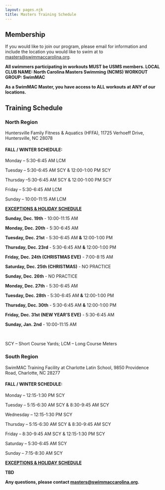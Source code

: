 ```yaml
---
layout: pages.njk
title: Masters Training Schedule
---
```

## Membership

<div class="bg-gray-100 p-6 my-6 text-center" markdown="1">

If you would like to join our program, please email for information and include the location you would like to swim at to <a href="mailto:masters@swimmaccarolina.org">masters@swimmaccarolina.org.</a>

**All swimmers participating in workouts MUST be USMS members. LOCAL CLUB NAME: North Carolina Masters Swimming (NCMS) WORKOUT GROUP: SwimMAC**

**As a SwimMAC Master, you have access to ALL workouts at ANY of our locations.**

</div>

<h2 class="separator-center">Training Schedule</h2>

<div class="flex flex-wrap -mx-4" markdown="1">
<div class="w-full md:w-1/2 p-4" markdown="1">

### North Region

<p class="center">Huntersville Family Fitness & Aquatics (HFFA), 11725 Verhoeff Drive, Huntersville, NC 28078</p>

#### FALL / WINTER SCHEDULE:

Monday – 5:30-6:45 AM LCM

Tuesday – 5:30-6:45 AM SCY & 12:00-1:00 PM SCY

Thursday –5:30-6:45 AM SCY & 12:00-1:00 PM SCY

Friday – 5:30-6:45 AM LCM

Sunday – 10:00-11:15 AM LCM

<span style="text-decoration: underline;"><strong>EXCEPTIONS & HOLIDAY SCHEDULE</strong></span>

**Sunday, Dec. 19th** - 10:00-11:15 AM

**Monday, Dec. 20th** - 5:30-6:45 AM

**Tuesday, Dec. 21st** - 5:30-6:45 AM **&** 12:00-1:00 PM

**Thursday, Dec. 23rd** - 5:30-6:45 AM **&** 12:00-1:00 PM

**Friday, Dec. 24th (CHRISTMAS EVE)** - 7:00-8:15 AM

**Saturday, Dec. 25th (CHRISTMAS)** - NO PRACTICE

**Sunday, Dec. 26th** - NO PRACTICE

**Monday, Dec. 27th** - 5:30-6:45 AM

**Tuesday, Dec. 28th** - 5:30-6:45 AM **&** 12:00-1:00 PM

**Thursday, Dec. 30th** - 5:30-6:45 AM **&** 12:00-1:00 PM

**Friday, Dec. 31st (NEW YEAR’S EVE)** - 5:30-6:45 AM

**Sunday, Jan. 2nd** - 10:00-11:15 AM

 

SCY – Short Course Yards; LCM – Long Course Meters

</div>

<div class="w-full md:w-1/2 p-4" markdown="1">

### South Region

SwimMAC Training Facility at Charlotte Latin School, 9850 Providence Road, Charlotte, NC 28277

#### FALL / WINTER SCHEDULE:

Monday – 12:15-1:30 PM SCY

Tuesday – 5:15-6:30 AM SCY & 8:30-9:45 AM SCY

Wednesday – 12:15-1:30 PM SCY

Thursday – 5:15-6:30 AM SCY & 8:30-9:45 AM SCY

Friday – 8:30-9:45 AM SCY & 12:15-1:30 PM SCY

Saturday – 5:30-6:45 AM SCY

Sunday – 7:15-8:30 AM SCY

<span style="text-decoration: underline;">
    <strong>EXCEPTIONS &amp; HOLIDAY SCHEDULE</strong>
</span>

**TBD**

</div>
</div>

**Any questions, please contact <a href="mailto:masters@swimmaccarolina.org" target="_blank" rel="noopener">masters@swimmaccarolina.org</a>.**